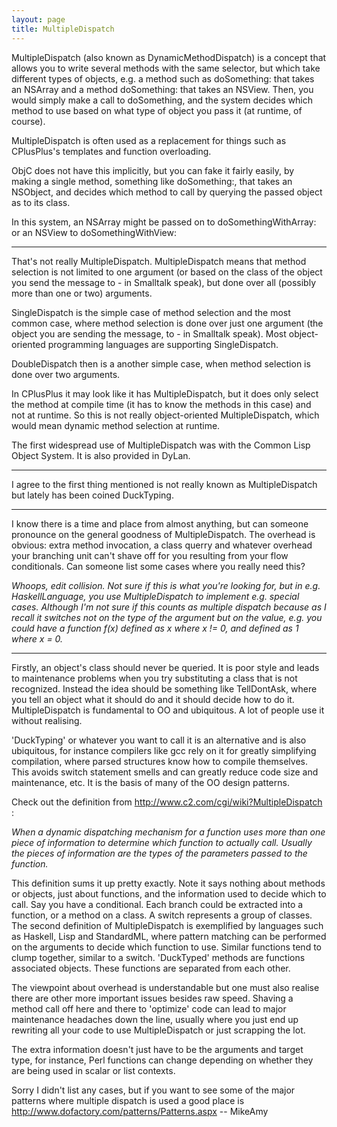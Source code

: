 ```yaml
---
layout: page
title: MultipleDispatch
---
```




MultipleDispatch (also known as DynamicMethodDispatch) is a concept that allows you to write several methods with the same selector, but which take different types of objects, e.g. a method such as doSomething: that takes an NSArray and a method doSomething: that takes an NSView. Then, you would simply make a call to doSomething, and the system decides which method to use based on what type of object you pass it (at runtime, of course).

MultipleDispatch is often used as a replacement for things such as CPlusPlus's templates and function overloading.

ObjC does not have this implicitly, but you can fake it fairly easily, by  making a single method, something like doSomething:, that takes an NSObject, and decides which method to call by querying the passed object as to its class.

In this system, an NSArray might be passed on to doSomethingWithArray: or an NSView to doSomethingWithView:

 ----

That's not really MultipleDispatch. MultipleDispatch means that method selection is not limited to one
argument (or based on the class of the object you send the message to - in Smalltalk speak), but done over all (possibly more than one or two) arguments.

SingleDispatch is the simple case of method selection and the most common case, where method selection is done over just one argument (the object you are sending the message, to - in Smalltalk speak). Most object-oriented programming languages are supporting SingleDispatch.

DoubleDispatch then is a another simple case, when method selection is done over two arguments.

In CPlusPlus it may look like it has MultipleDispatch, but it does only select the method at compile time (it has to know the methods in this case) and not at runtime. So this is not really object-oriented MultipleDispatch, which would mean dynamic method selection at runtime.

The first widespread use of MultipleDispatch was with the Common Lisp Object System. It is also provided in DyLan.

----

I agree to the first thing mentioned is not really known as MultipleDispatch but lately has been coined DuckTyping.

----
I know there is a time and place from almost anything, but can someone pronounce on the general goodness of MultipleDispatch.  The overhead is obvious: extra method invocation, a class querry and whatever overhead your branching unit can't shave off for you resulting from your flow conditionals.  Can someone list some cases where you really need this?

*Whoops, edit collision. Not sure if this is what you're looking for, but in e.g. HaskellLanguage, you use MultipleDispatch to implement e.g. special cases. Although I'm not sure if this counts as multiple dispatch because as I recall it switches not on the type of the argument but on the value, e.g. you could have a function f(x) defined as x where x != 0, and defined as 1 where x = 0.*

----
Firstly, an object's class should never be queried. It is poor style and leads to maintenance problems when you try substituting a class that is not recognized. Instead the idea should be something like TellDontAsk, where you tell an object what it should do and it should decide how to do it. MultipleDispatch is fundamental to OO and ubiquitous. A lot of people use it without realising. 

'DuckTyping' or whatever you want to call it is an alternative and is also ubiquitous, for instance compilers like gcc rely on it for greatly simplifying compilation, where parsed structures know how to compile themselves. This avoids switch statement smells and can greatly reduce code size and maintenance, etc. It is the basis of many of the OO design patterns.

Check out the definition from http://www.c2.com/cgi/wiki?MultipleDispatch :

*When a dynamic dispatching mechanism for a function uses more than one piece of information to determine which function to actually call. Usually the pieces of information are the types of the parameters passed to the function.*

This definition sums it up pretty exactly. Note it says nothing about methods or objects, just about functions, and the information used to decide which to call. Say you have a conditional. Each branch could be extracted into a function, or a method on a class. A switch represents a group of classes. The second definition of MultipleDispatch is exemplified by languages such as Haskell, Lisp and StandardML, where pattern matching can be performed on the arguments to decide which function to use. Similar functions tend to clump together, similar to a switch. 'DuckTyped' methods are functions associated objects. These functions are separated from each other.

The viewpoint about overhead is understandable but one must also realise there are other more important issues besides raw speed. Shaving a method call off here and there to 'optimize' code can lead to major maintenance headaches down the line, usually where you just end up rewriting all your code to use MultipleDispatch or just scrapping the lot. 

The extra information doesn't just have to be the arguments and target type, for instance, Perl functions can change depending on whether they are being used in scalar or list contexts. 

Sorry I didn't list any cases, but if you want to see some of the major patterns where multiple dispatch is used a good place is http://www.dofactory.com/patterns/Patterns.aspx -- MikeAmy

